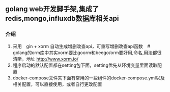 ## golang web开发脚手架,集成了redis,mongo,influxdb数据库相关api

### 介绍
1. 采用　gin + xorm 自动生成增删改查api，可重写增删改查api函数　# golang的orm库中其实xorm要比goorm和beego/orm要好用,命名,用法都很清晰，地址 http://www.xorm.io/
2. 程序启动的默认配置都在setting包下面，setting优先从环境变量里面读取配置
3. docker-compose文件夹下面有常用的一些组件的docker-compose.yml以及相关配置，可以直接使用，或者自行更改配置

